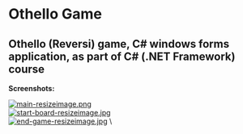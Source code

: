 # Othello Game
## Othello (Reversi) game, C# windows forms application, as part of C# (.NET Framework) course

**Screenshots:**

[![main-resizeimage.png](https://i.postimg.cc/L8Z7Ft1C/main-resizeimage.png)](https://postimg.cc/Xr4xwyxd) \
[![start-board-resizeimage.jpg](https://i.postimg.cc/MG2L6n0W/start-board-resizeimage.jpg)](https://postimg.cc/Hrzz3sPK) \
[![end-game-resizeimage.jpg](https://i.postimg.cc/SNP5PTJY/end-game-resizeimage.jpg)](https://postimg.cc/MvydMY0z) \
